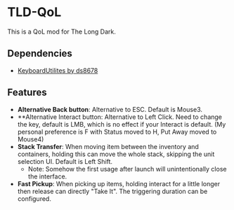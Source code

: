 # TLD-QoL

This is a QoL mod for The Long Dark.

## Dependencies

- [KeyboardUtilites by ds8678](https://github.com/ds5678/KeyboardUtilities)

## Features

- **Alternative Back button**: Alternative to ESC. Default is Mouse3.
- **Alternative Interact button: Alternative to Left Click. Need to change the key, default is LMB, which is no effect if your Interact is default. (My personal preference is F with Status moved to H, Put Away moved to Mouse4)
- **Stack Transfer**: When moving item between the inventory and containers, holding this can move the whole stack, skipping the unit selection UI. Default is Left Shift.
    - Note: Somehow the first usage after launch will unintentionally close the interface.
- **Fast Pickup**: When picking up items, holding interact for a little longer then release can directly "Take It". The triggering duration can be configured.